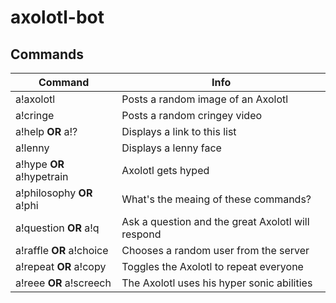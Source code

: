 # axolotl-bot

## Commands

| Command  | Info |
| ------------- | ------------- |
| a!axolotl  | Posts a random image of an Axolotl |
| a!cringe  | Posts a random cringey video |
| a!help **OR** a!?  | Displays a link to this list |
| a!lenny | Displays a lenny face |
| a!hype **OR** a!hypetrain | Axolotl gets hyped |
| a!philosophy **OR** a!phi | What's the meaing of these commands? |
| a!question **OR** a!q | Ask a question and the great Axolotl will respond |
| a!raffle **OR** a!choice | Chooses a random user from the server |
| a!repeat **OR** a!copy | Toggles the Axolotl to repeat everyone |
| a!reee **OR** a!screech | The Axolotl uses his hyper sonic abilities |
